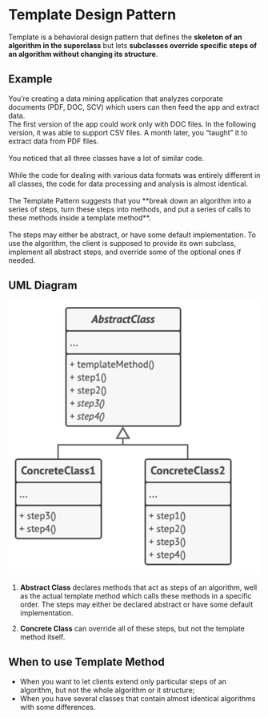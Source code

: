 <h1>Template Design Pattern</h1>

Template is a behavioral design pattern that defines the **skeleton of an algorithm in the superclass** but lets **subclasses override specific steps of an algorithm without changing its structure**.

<h2>Example</h2>
You’re creating a data mining application that analyzes corporate documents (PDF, DOC, SCV) which users can then feed the app and extract data.
<br>The first version of the app could work only with DOC files. In the following version, it was able to support CSV files. A month later, you “taught” it to extract data from PDF files.</br>
<br>You noticed that all three classes have a lot of similar code.</br>
<br>While the code for dealing with various data formats was entirely different in all classes, the code for data processing and analysis is almost identical.</br>
<br>The Template Pattern suggests that you **break down an algorithm into a series of steps, turn these steps into methods, and put a series of calls to these methods inside a template method**.</br>
<br>The steps may either be abstract, or have some default implementation. To use the algorithm, the client is supposed to provide its own subclass, implement all abstract steps, and override some of the optional ones if needed.</br>

<h2>UML Diagram</h2>

![img.png](img.png)

<ol>
<li>

**Abstract Class** declares methods that act as steps of an algorithm, well as the actual template method which calls these methods in a specific order. The steps may either be declared abstract or have some default implementation.
</li>
<li>

**Concrete Class** can override all of these steps, but not the template method itself.
</li>
</ol>

<h2>When to use Template Method</h2>
<ul>
<li>
When you want to let clients extend only particular steps of an algorithm, but not the whole algorithm or it structure;
</li>
<li>
When you have several classes that contain almost identical algorithms with some differences.
</li>
</ul>